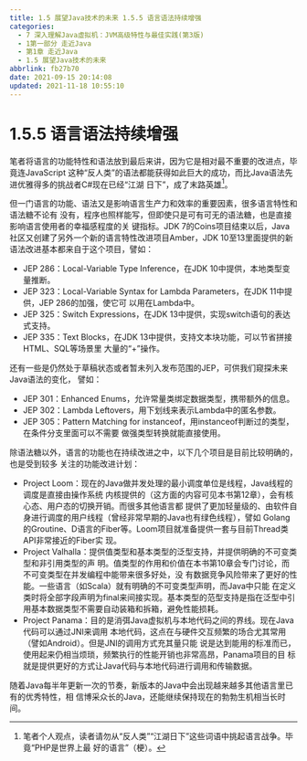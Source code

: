 ```yaml
---
title: 1.5 展望Java技术的未来 1.5.5 语言语法持续增强
categories: 
  - 7 深入理解Java虛拟机：JVM高级特性与最佳实践(第3版)
  - 1第一部分 走近Java
  - 第1章 走近Java
  - 1.5 展望Java技术的未来
abbrlink: fb27b70
date: 2021-09-15 20:14:08
updated: 2021-11-18 10:55:10
---
```

# 1.5.5 语言语法持续增强
笔者将语言的功能特性和语法放到最后来讲，因为它是相对最不重要的改进点，毕竟连JavaScript 这种“反人类”的语法都能获得如此巨大的成功，而比Java语法先进优雅得多的挑战者C#现在已经“江湖 日下”，成了末路英雄[^1]。

但一门语言的功能、语法又是影响语言生产力和效率的重要因素，很多语言特性和语法糖不论有 没有，程序也照样能写，但即使只是可有可无的语法糖，也是直接影响语言使用者的幸福感程度的关 键指标。JDK 7的Coins项目结束以后，Java社区又创建了另外一个新的语言特性改进项目Amber，JDK 10至13里面提供的新语法改进基本都来自于这个项目，譬如：

- JEP 286：Local-Variable Type Inference，在JDK 10中提供，本地类型变量推断。
- JEP 323：Local-Variable Syntax for Lambda Parameters，在JDK 11中提供，JEP 286的加强，使它可 以用在Lambda中。
- JEP 325：Switch Expressions，在JDK 13中提供，实现switch语句的表达式支持。
- JEP 335：Text Blocks，在JDK 13中提供，支持文本块功能，可以节省拼接HTML、SQL等场景里 大量的“+”操作。

还有一些是仍然处于草稿状态或者暂未列入发布范围的JEP，可供我们窥探未来Java语法的变化， 譬如：
- JEP 301：Enhanced Enums，允许常量类绑定数据类型，携带额外的信息。
- JEP 302：Lambda Leftovers，用下划线来表示Lambda中的匿名参数。
- JEP 305：Pattern Matching for instanceof，用instanceof判断过的类型，在条件分支里面可以不需要 做强类型转换就能直接使用。

除语法糖以外，语言的功能也在持续改进之中，以下几个项目是目前比较明确的，也是受到较多 关注的功能改进计划：
- Project Loom：现在的Java做并发处理的最小调度单位是线程，Java线程的调度是直接由操作系统 内核提供的（这方面的内容可见本书第12章），会有核心态、用户态的切换开销。而很多其他语言都 提供了更加轻量级的、由软件自身进行调度的用户线程（曾经非常早期的Java也有绿色线程），譬如 Golang的Groutine、D语言的Fiber等。Loom项目就准备提供一套与目前Thread类API非常接近的Fiber实 现。
- Project Valhalla：提供值类型和基本类型的泛型支持，并提供明确的不可变类型和非引用类型的声 明。值类型的作用和价值在本书第10章会专门讨论，而不可变类型在并发编程中能带来很多好处，没 有数据竞争风险带来了更好的性能。一些语言（如Scala）就有明确的不可变类型声明，而Java中只能 在定义类时将全部字段声明为final来间接实现。基本类型的范型支持是指在泛型中引用基本数据类型不需要自动装箱和拆箱，避免性能损耗。
- Project Panama：目的是消弭Java虚拟机与本地代码之间的界线。现在Java代码可以通过JNI来调用 本地代码，这点在与硬件交互频繁的场合尤其常用（譬如Android）。但是JNI的调用方式充其量只能 说是达到能用的标准而已，使用起来仍相当烦琐，频繁执行的性能开销也非常高昂，Panama项目的目 标就是提供更好的方式让Java代码与本地代码进行调用和传输数据。

随着Java每半年更新一次的节奏，新版本的Java中会出现越来越多其他语言里已有的优秀特性，相 信博采众长的Java，还能继续保持现在的勃勃生机相当长时间。


[^1]: 笔者个人观点，读者请勿从“反人类”“江湖日下”这些词语中挑起语言战争。毕竟“PHP是世界上最 好的语言”（梗）。
